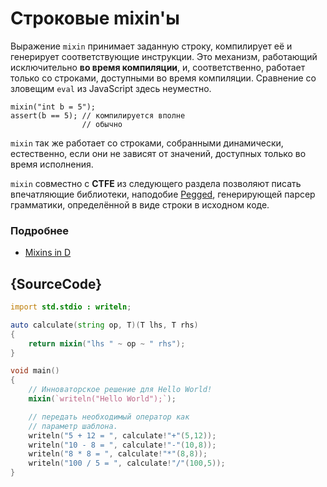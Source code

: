 # Строковые mixin'ы

Выражение `mixin` принимает заданную строку, компилирует её
и генерирует соответствующие инструкции. Это механизм,
работающий исключительно **во время компиляции**, и, соответственно,
работает только со строками, доступными во время компиляции.
Сравнение со зловещим `eval` из JavaScript здесь неуместно.

    mixin("int b = 5");
    assert(b == 5); // компилируется вполне
                    // обычно

`mixin` так же работает со строками, собранными динамически,
естественно, если они не зависят от значений, доступных
только во время исполнения.

`mixin` совместно с **CTFE** из следующего раздела
позволяют писать впечатляющие библиотеки, наподобие
[Pegged](https://github.com/PhilippeSigaud/Pegged),
генерирующей парсер грамматики, определённой в виде
строки в исходном коде.

### Подробнее

- [Mixins in D](https://dlang.org/spec/template-mixin.html)

## {SourceCode}

```d
import std.stdio : writeln;

auto calculate(string op, T)(T lhs, T rhs)
{
    return mixin("lhs " ~ op ~ " rhs");
}

void main()
{
    // Инноваторское решение для Hello World!
    mixin(`writeln("Hello World");`);

    // передать необходимый оператор как
    // параметр шаблона.
    writeln("5 + 12 = ", calculate!"+"(5,12));
    writeln("10 - 8 = ", calculate!"-"(10,8));
    writeln("8 * 8 = ", calculate!"*"(8,8));
    writeln("100 / 5 = ", calculate!"/"(100,5));
}
```
